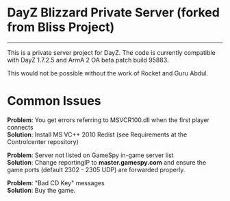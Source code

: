 DayZ Blizzard Private Server (forked from Bliss Project)
====================================================================
_________________________________________________________________________________________________

This is a private server project for DayZ. The code is currently compatible with DayZ 1.7.2.5 and ArmA 2 OA beta patch build 95883.

This would not be possible without the work of Rocket and Guru Abdul.

Common Issues
=============

**Problem**: You get errors referring to MSVCR100.dll when the first player connects  
**Solution**: Install MS VC++ 2010 Redist (see Requirements at the Controlcenter repository)

**Problem**: Server not listed on GameSpy in-game server list  
**Solution**: Change reportingIP to **master.gamespy.com** and ensure the game ports (default 2302 - 2305 UDP) are forwarded properly.

**Problem**: "Bad CD Key" messages  
**Solution**: Buy the game.
